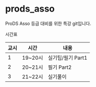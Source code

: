# prods_asso
ProDS Asso 등급 대비를 위한 특강 git입니다.

시간표

|교시|시간|내용|
|----|----|----|
|1|19~20시|실기팁/필기 Part1|
|2|20~21시|필기 Part2|
|3|21~22시|실기풀이|
